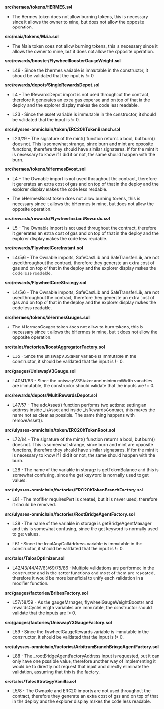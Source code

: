 **src/hermes/tokens/HERMES.sol**
- The Hermes token does not allow burning tokens, this is necessary since it allows the owner to mine, but does not allow the opposite operation.


**src/maia/tokens/Maia.sol**
- The Maia token does not allow burning tokens, this is necessary since it allows the owner to mine, but it does not allow the opposite operation.


**src/rewards/booster/FlywheelBoosterGaugeWeight.sol**
- L49 - Since the bhermes variable is immutable in the constructor, it should be validated that the input is != 0.


**src/rewards/depots/SingleRewardsDepot.sol**
- L4 - The IRewardsDepot import is not used throughout the contract, therefore it generates an extra gas expense and on top of that in the deploy and the explorer display makes the code less readable.

- L23 - Since the asset variable is immutable in the constructor, it should be validated that the input is != 0.


**src/ulysses-omnichain/token/ERC20hTokenBranch.sol**
- L23/29 - The signature of the mint() function returns a bool, but burn() does not. This is somewhat strange, since burn and mint are opposite functions, therefore they should have similar signatures. If for the mint it is necessary to know if I did it or not, the same should happen with the burn.


**src/hermes/tokens/bHermesBoost.sol**
- L4 - The Ownable import is not used throughout the contract, therefore it generates an extra cost of gas and on top of that in the deploy and the explorer display makes the code less readable.

- The bHermesBoost token does not allow burning tokens, this is necessary since it allows the bHermes to mine, but does not allow the opposite operation.


**src/rewards/rewards/FlywheelInstantRewards.sol**
- L5 - The Ownable import is not used throughout the contract, therefore it generates an extra cost of gas and on top of that in the deploy and the explorer display makes the code less readable.


**src/rewards/FlywheelCoreInstant.sol**
- L4/5/6 - The Ownable imports, SafeCastLib and SafeTransferLib, are not used throughout the contract, therefore they generate an extra cost of gas and on top of that in the deploy and the explorer display makes the code less readable.


**src/rewards/FlywheelCoreStrategy.sol**
- L4/5/6 - The Ownable imports, SafeCastLib and SafeTransferLib, are not used throughout the contract, therefore they generate an extra cost of gas and on top of that in the deploy and the explorer display makes the code less readable.


**src/hermes/tokens/bHermesGauges.sol**
- The bHermesGauges token does not allow to burn tokens, this is necessary since it allows the bHermes to mine, but it does not allow the opposite operation.


**src/talos/factories/BoostAggregatorFactory.sol**
- L35 - Since the uniswapV3Staker variable is immutable in the constructor, it should be validated that the input is != 0.


**src/gauges/UniswapV3Gauge.sol**
- L40/41/63 - Since the uniswapV3Staker and minimumWidth variables are immutable, the constructor should validate that the inputs are != 0.


**src/rewards/depots/MultiRewardsDepot.sol**
- L47/57 - The addAsset() function performs two actions: setting an address inside _isAsset and inside _isRewardsContract, this makes the name not as clear as possible. The same thing happens with removeAsset().


**src/ulysses-omnichain/token/ERC20hTokenRoot.sol**
- L72/84 - The signature of the mint() function returns a bool, but burn() does not. This is somewhat strange, since burn and mint are opposite functions, therefore they should have similar signatures. If for the mint it is necessary to know if I did it or not, the same should happen with the burn.

- L28 - The name of the variable in storage is getTokenBalance and this is somewhat confusing, since the get keyword is normally used to get values.


**src/ulysses-omnichain/factories/ERC20hTokenBranchFactory.sol**
- L81 - The mofifier requiresPort is created, but it is never used, therefore it should be removed.


**src/ulysses-omnichain/factories/RootBridgeAgentFactory.sol**
- L38 - The name of the variable in storage is getBridgeAgentManager and this is somewhat confusing, since the get keyword is normally used to get values.

- L61 - Since the localAnyCallAddress variable is immutable in the constructor, it should be validated that the input is != 0.


**src/talos/TalosOptimizer.sol**
- L42/43/44/47/63/69/75/86 - Multiple validations are performed in the constructor and in the setter functions and most of them are repeated, therefore it would be more beneficial to unify each validation in a modifier function.


**src/gauges/factories/BribesFactory.sol**
- L57/58/59 - As the gaugeManager, flywheelGaugeWeightBooster and rewardsCycleLength variables are immutable, the constructor should validate that the inputs are != 0.


**src/gauges/factories/UniswapV3GaugeFactory.sol**
- L59 - Since the flywheelGaugeRewards variable is immutable in the constructor, it should be validated that the input is != 0.


**src/ulysses-omnichain/factories/ArbitrumBranchBridgeAgentFactory.sol**
- L88 - The _rootBridgeAgentFactoryAddress input is requested, but it can only have one possible value, therefore another way of implementing it would be to directly not request that input and directly eliminate the validation, assuming that this is the factory.


**src/talos/TalosStrategyVanilla.sol**
- L5/8 - The Ownable and ERC20 imports are not used throughout the contract, therefore they generate an extra cost of gas and on top of that in the deploy and the explorer display makes the code less readable.
